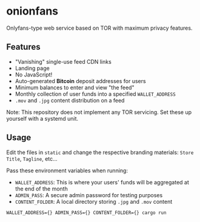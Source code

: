 # onionfans

Onlyfans-type web service based on TOR with maximum privacy features.

## Features

- "Vanishing" single-use feed CDN links
- Landing page
- No JavaScript!
- Auto-generated **Bitcoin** deposit addresses for users
- Minimum balances to enter and view "the feed"
- Monthly collection of user funds into a specified `WALLET_ADDRESS`
- `.mov` and `.jpg` content distribution on a feed

Note: This repository does not implement any TOR servicing. Set these up
yourself with a systemd unit.

## Usage

Edit the files in `static` and change the respective branding materials: `Store Title`, `Tagline`, etc...

Pass these environment variables when running:
- `WALLET_ADDRESS`: This is where your users' funds will be aggregated at the end of the month
- `ADMIN_PASS`: A secure admin password for testing purposes
- `CONTENT_FOLDER`: A local directory storing `.jpg` and `.mov` content

`WALLET_ADDRESS={} ADMIN_PASS={} CONTENT_FOLDER={} cargo run`
